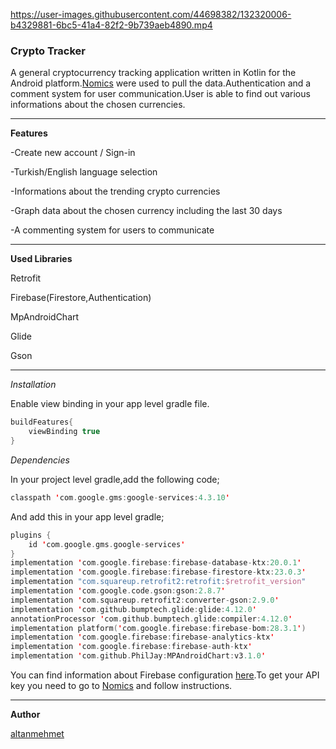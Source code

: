 

https://user-images.githubusercontent.com/44698382/132320006-b4329881-6bc5-41a4-82f2-9b739aeb4890.mp4

### Crypto Tracker

A general cryptocurrency tracking application written in Kotlin for the Android platform.[Nomics](https://p.nomics.com/cryptocurrency-bitcoin-api) were used to pull the data.Authentication and a comment system for user communication.User is able to find out various informations about the chosen currencies.

---

**Features**

-Create new account / Sign-in

-Turkish/English language selection

-Informations about the trending crypto currencies

-Graph data about the chosen currency including the last 30 days

-A commenting system for users to communicate 

---

**Used Libraries**

Retrofit

Firebase(Firestore,Authentication)

MpAndroidChart

Glide

Gson

---

*Installation*

Enable view binding in your app level gradle file.

```kotlin
buildFeatures{
    viewBinding true
}
```

*Dependencies*

In your project level gradle,add the following code;

```kotlin
classpath 'com.google.gms:google-services:4.3.10'
```

And add this in your app level gradle;

```kotlin
plugins {
    id 'com.google.gms.google-services'
}
implementation 'com.google.firebase:firebase-database-ktx:20.0.1'
implementation 'com.google.firebase:firebase-firestore-ktx:23.0.3'
implementation "com.squareup.retrofit2:retrofit:$retrofit_version"
implementation 'com.google.code.gson:gson:2.8.7'
implementation 'com.squareup.retrofit2:converter-gson:2.9.0'
implementation 'com.github.bumptech.glide:glide:4.12.0'
annotationProcessor 'com.github.bumptech.glide:compiler:4.12.0'
implementation platform('com.google.firebase:firebase-bom:28.3.1')
implementation 'com.google.firebase:firebase-analytics-ktx'
implementation 'com.google.firebase:firebase-auth-ktx'
implementation 'com.github.PhilJay:MPAndroidChart:v3.1.0'
```

You can find information about Firebase configuration [here](https://firebase.google.com/docs/android/setup).To get your API key you need to go to  [Nomics](https://p.nomics.com/cryptocurrency-bitcoin-api) and follow instructions.

---

**Author**

[altanmehmet](https://github.com/altanmehmet)


